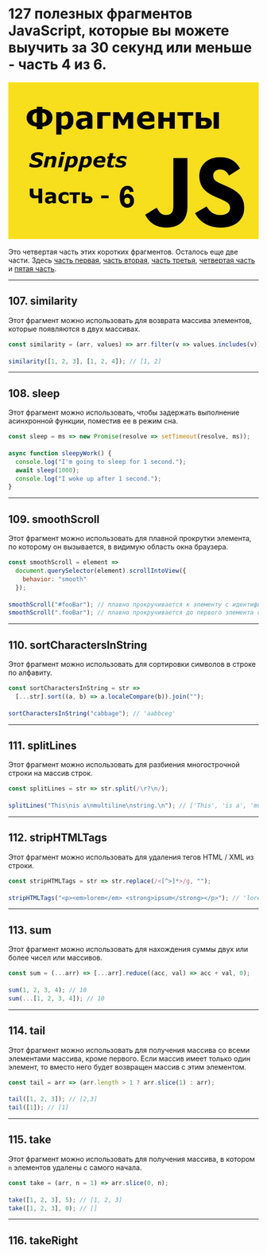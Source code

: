 # 127 полезных фрагментов JavaScript, которые вы можете выучить за 30 секунд или меньше - часть 4 из 6.

![logo](img/logo-6.jpg)

Это четвертая часть этих коротких фрагментов. Осталось еще две части. Здесь [часть первая](https://github.com/YaroslavW/trening-js/blob/master/Texts/JS-Snippets/1-part.md), [часть вторая](https://github.com/YaroslavW/trening-js/blob/master/Texts/JS-Snippets/2-part.md), [часть третья](https://github.com/YaroslavW/trening-js/blob/master/Texts/JS-Snippets/3-part.md), [ четвертая часть](https://github.com/YaroslavW/trening-js/blob/master/Texts/JS-Snippets/4-part.md) и [пятая часть](https://github.com/YaroslavW/trening-js/blob/master/Texts/JS-Snippets/5-part.md).

---

## 107. similarity

Этот фрагмент можно использовать для возврата массива элементов, которые появляются в двух массивах.

```javascript
const similarity = (arr, values) => arr.filter(v => values.includes(v));

similarity([1, 2, 3], [1, 2, 4]); // [1, 2]
```

---

## 108. sleep

Этот фрагмент можно использовать, чтобы задержать выполнение асинхронной функции, поместив ее в режим сна.

```javascript
const sleep = ms => new Promise(resolve => setTimeout(resolve, ms));

async function sleepyWork() {
  console.log("I'm going to sleep for 1 second.");
  await sleep(1000);
  console.log("I woke up after 1 second.");
}
```

---

## 109. smoothScroll

Этот фрагмент можно использовать для плавной прокрутки элемента, по которому он вызывается, в видимую область окна браузера.

```javascript
const smoothScroll = element =>
  document.querySelector(element).scrollIntoView({
    behavior: "smooth"
  });

smoothScroll("#fooBar"); // плавно прокручивается к элементу с идентификатором fooBar
smoothScroll(".fooBar"); // плавно прокручивается до первого элемента с классом fooBar
```

---

## 110. sortCharactersInString

Этот фрагмент можно использовать для сортировки символов в строке по алфавиту.

```javascript
const sortCharactersInString = str =>
  [...str].sort((a, b) => a.localeCompare(b)).join("");

sortCharactersInString("cabbage"); // 'aabbceg'
```

---

## 111. splitLines

Этот фрагмент можно использовать для разбиения многострочной строки на массив строк.

```javascript
const splitLines = str => str.split(/\r?\n/);

splitLines("This\nis a\nmultiline\nstring.\n"); // ['This', 'is a', 'multiline', 'string.' , '']
```

---

## 112. stripHTMLTags

Этот фрагмент можно использовать для удаления тегов HTML / XML из строки.

```javascript
const stripHTMLTags = str => str.replace(/<[^>]*>/g, "");

stripHTMLTags("<p><em>lorem</em> <strong>ipsum</strong></p>"); // 'lorem ipsum'
```

---

## 113. sum

Этот фрагмент можно использовать для нахождения суммы двух или более чисел или массивов.

```javascript
const sum = (...arr) => [...arr].reduce((acc, val) => acc + val, 0);

sum(1, 2, 3, 4); // 10
sum(...[1, 2, 3, 4]); // 10
```

---

## 114. tail

Этот фрагмент можно использовать для получения массива со всеми элементами массива, кроме первого. Если массив имеет только один элемент, то вместо него будет возвращен массив с этим элементом.

```javascript
const tail = arr => (arr.length > 1 ? arr.slice(1) : arr);

tail([1, 2, 3]); // [2,3]
tail([1]); // [1]
```

---

## 115. take

Этот фрагмент можно использовать для получения массива, в котором `n` элементов удалены с самого начала.

```javascript
const take = (arr, n = 1) => arr.slice(0, n);

take([1, 2, 3], 5); // [1, 2, 3]
take([1, 2, 3], 0); // []
```

---

## 116. takeRight
